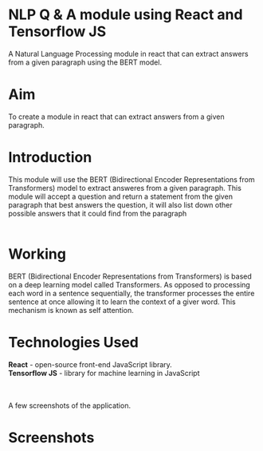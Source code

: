 # NLP Q & A module using React and Tensorflow JS
A Natural Language Processing module in react that can extract answers from a given paragraph using the BERT model.
# Aim
To create a module in react that can extract answers from a given paragraph.
# Introduction
This module will use the BERT (Bidirectional Encoder Representations from Transformers) model to extract answeres from a given paragraph. This module will accept a question and return a statement from the given paragraph that best answers the question, it will also list down other possible answers that it could find from the paragraph
<br><br>

# Working
BERT (Bidirectional Encoder Representations from Transformers) is based on a deep learning model called Transformers. As opposed to processing each word in a sentence sequentially, the transformer processes the entire sentence at once allowing it to learn the context of a giver word. This mechanism is known as self attention.

# Technologies Used<br>
**React** - open-source front-end JavaScript library.<br>
**Tensorflow JS** - library for machine learning in JavaScript<br>
<br><br>

A few screenshots of the application.
# Screenshots 

